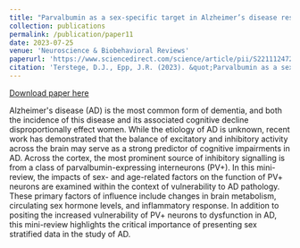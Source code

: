 ```yaml
---
title: "Parvalbumin as a sex-specific target in Alzheimer’s disease research – A mini-review."
collection: publications
permalink: /publication/paper11 
date: 2023-07-25
venue: 'Neuroscience & Biobehavioral Reviews'
paperurl: 'https://www.sciencedirect.com/science/article/pii/S2211124723008264?via%3Dihub'
citation: 'Terstege, D.J., Epp, J.R. (2023). &quot;Parvalbumin as a sex-specific target in Alzheimer’s disease research – A mini-review.&quot; <i>Neuroscience & Biobehavioral Reviews</i>. 134, 105370.'
---
```


[Download paper here](http://dterstege.github.io/files/paper11.pdf)

Alzheimer's disease (AD) is the most common form of dementia, and both the incidence of this disease and its associated cognitive decline disproportionally effect women. While the etiology of AD is unknown, recent work has demonstrated that the balance of excitatory and inhibitory activity across the brain may serve as a strong predictor of cognitive impairments in AD. Across the cortex, the most prominent source of inhibitory signalling is from a class of parvalbumin-expressing interneurons (PV+). In this mini-review, the impacts of sex- and age-related factors on the function of PV+ neurons are examined within the context of vulnerability to AD pathology. These primary factors of influence include changes in brain metabolism, circulating sex hormone levels, and inflammatory response. In addition to positing the increased vulnerability of PV+ neurons to dysfunction in AD, this mini-review highlights the critical importance of presenting sex stratified data in the study of AD.
